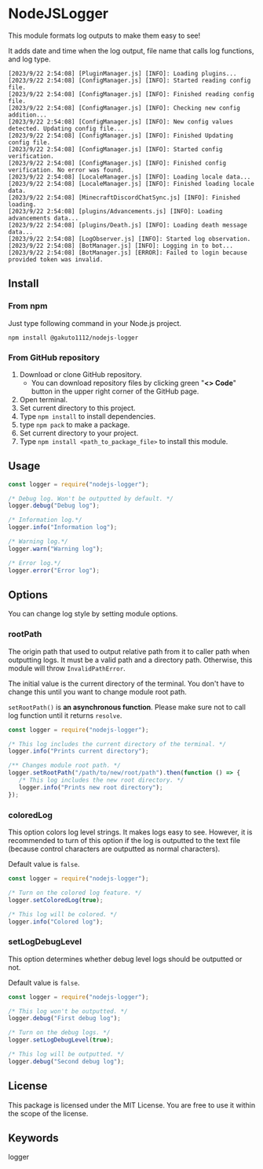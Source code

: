 # NodeJSLogger
This module formats log outputs to make them easy to see!

It adds date and time when the log output, file name that calls log functions, and log type.

```
[2023/9/22 2:54:08] [PluginManager.js] [INFO]: Loading plugins...
[2023/9/22 2:54:08] [ConfigManager.js] [INFO]: Started reading config file.
[2023/9/22 2:54:08] [ConfigManager.js] [INFO]: Finished reading config file.
[2023/9/22 2:54:08] [ConfigManager.js] [INFO]: Checking new config addition...
[2023/9/22 2:54:08] [ConfigManager.js] [INFO]: New config values detected. Updating config file...
[2023/9/22 2:54:08] [ConfigManager.js] [INFO]: Finished Updating config file.
[2023/9/22 2:54:08] [ConfigManager.js] [INFO]: Started config verification.
[2023/9/22 2:54:08] [ConfigManager.js] [INFO]: Finished config verification. No error was found.
[2023/9/22 2:54:08] [LocaleManager.js] [INFO]: Loading locale data...
[2023/9/22 2:54:08] [LocaleManager.js] [INFO]: Finished loading locale data.
[2023/9/22 2:54:08] [MinecraftDiscordChatSync.js] [INFO]: Finished loading.
[2023/9/22 2:54:08] [plugins/Advancements.js] [INFO]: Loading advancements data...
[2023/9/22 2:54:08] [plugins/Death.js] [INFO]: Loading death message data...
[2023/9/22 2:54:08] [LogObserver.js] [INFO]: Started log observation.
[2023/9/22 2:54:08] [BotManager.js] [INFO]: Logging in to bot...
[2023/9/22 2:54:08] [BotManager.js] [ERROR]: Failed to login because provided token was invalid.
```

## Install
### From npm
Just type following command in your Node.js project.

```
npm install @gakuto1112/nodejs-logger
```

### From GitHub repository
1. Download or clone GitHub repository.
   - You can download repository files by clicking green "**<> Code**" button in the upper right corner of the GitHub page.
2. Open terminal.
3. Set current directory to this project.
4. Type `npm install` to install dependencies.
5. type `npm pack` to make a package.
6. Set current directory to your project.
7. Type `npm install <path_to_package_file>` to install this module.

## Usage
```js
const logger = require("nodejs-logger");

/* Debug log. Won't be outputted by default. */
logger.debug("Debug log");

/* Information log.*/
logger.info("Information log");

/* Warning log.*/
logger.warn("Warning log");

/* Error log.*/
logger.error("Error log");
```

## Options
You can change log style by setting module options.

### rootPath
The origin path that used to output relative path from it to caller path when outputting logs. It must be a valid path and a directory path. Otherwise, this module will throw `InvalidPathError`.

The initial value is the current directory of the terminal. You don't have to change this until you want to change module root path.

`setRootPath()` is **an asynchronous function**. Please make sure not to call log function until it returns `resolve`.

```js
const logger = require("nodejs-logger");

/* This log includes the current directory of the terminal. */
logger.info("Prints current directory");

/** Changes module root path. */
logger.setRootPath("/path/to/new/root/path").then(function () => {
   /* This log includes the new root directory. */
   logger.info("Prints new root directory");
});
```

### coloredLog
This option colors log level strings. It makes logs easy to see. However, it is recommended to turn of this option if the log is outputted to the text file (because control characters are outputted as normal characters).

Default value is `false`.

```js
const logger = require("nodejs-logger");

/* Turn on the colored log feature. */
logger.setColoredLog(true);

/* This log will be colored. */
logger.info("Colored log");
```

### setLogDebugLevel
This option determines whether debug level logs should be outputted or not.

Default value is `false`.

```js
const logger = require("nodejs-logger");

/* This log won't be outputted. */
logger.debug("First debug log");

/* Turn on the debug logs. */
logger.setLogDebugLevel(true);

/* This log will be outputted. */
logger.debug("Second debug log");
```

## License
This package is licensed under the MIT License. You are free to use it within the scope of the license.

## Keywords
logger